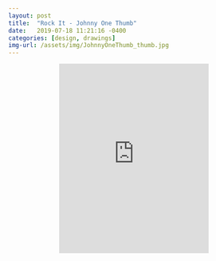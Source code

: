 ```yaml
---
layout: post
title:  "Rock It - Johnny One Thumb"
date:   2019-07-18 11:21:16 -0400
categories: [design, drawings]
img-url: /assets/img/JohnnyOneThumb_thumb.jpg
---
```

<center>
<iframe src="https://open.spotify.com/embed/album/1ts92fDNr1e7Ema61D2mGB" width="300" height="380" frameborder="0" allowtransparency="true" allow="encrypted-media"></iframe></center>
